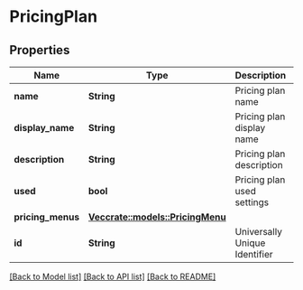# PricingPlan

## Properties

Name | Type | Description | Notes
------------ | ------------- | ------------- | -------------
**name** | **String** | Pricing plan name | 
**display_name** | **String** | Pricing plan display name | 
**description** | **String** | Pricing plan description | 
**used** | **bool** | Pricing plan used settings | 
**pricing_menus** | [**Vec<crate::models::PricingMenu>**](PricingMenu.md) |  | 
**id** | **String** | Universally Unique Identifier | 

[[Back to Model list]](../README.md#documentation-for-models) [[Back to API list]](../README.md#documentation-for-api-endpoints) [[Back to README]](../README.md)


